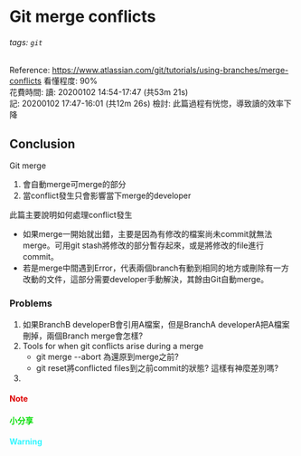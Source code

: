 # Git merge conflicts
###### tags: `git`
Reference: https://www.atlassian.com/git/tutorials/using-branches/merge-conflicts
看懂程度: 90%  
花費時間:
    讀: 20200102 14:54-17:47 (共53m 21s)  
    記: 20200102 17:47-16:01 (共12m 26s)
檢討: 此篇過程有恍惚，導致讀的效率下降
## Conclusion
Git merge
1. 會自動merge可merge的部分
2. 當conflict發生只會影響當下merge的developer

此篇主要說明如何處理conflict發生
* 如果merge一開始就出錯，主要是因為有修改的檔案尚未commit就無法merge。可用git stash將修改的部分暫存起來，或是將修改的file進行commit。
* 若是merge中間遇到Error，代表兩個branch有動到相同的地方或刪除有一方改動的文件，這部分需要developer手動解決，其餘由Git自動merge。

### Problems
1. 如果BranchB developerB會引用A檔案，但是BranchA developerA把A檔案刪掉，兩個Branch merge會怎樣?
2. Tools for when git conflicts arise during a merge 
    * git merge --abort 為還原到merge之前?
    * git reset將conflicted files到之前commit的狀態? 
這樣有神麼差別嗎?
4. 

#### <font color="#dd0000">Note</font><br />
#### <font color="#00dd00">小分享</font><br /> 
#### <font color="#33F6FF">Warning</font>